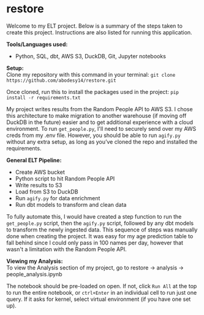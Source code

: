 # restore

Welcome to my ELT project. Below is a summary of the steps taken to create this project. Instructions are also listed for running this application.

<strong>Tools/Languages used:</strong>
- Python, SQL, dbt, AWS S3, DuckDB, Git, Jupyter notebooks

<strong>Setup:</strong><br>
Clone my repository with this command in your terminal: `git clone https://github.com/abodesy14/restore.git`

Once cloned, run this to install the packages used in the project: `pip install -r requirements.txt` 

My project writes results from the Random People API to AWS S3. I chose this architecture to make migration to another warehouse (if moving off DuckDB in the future) easier and to get additional experience with a cloud environment. 
To run `get_people.py`, I'll need to securely send over my AWS creds from my .env file. However, you should be able to run `agify.py` without any extra setup, as long as you’ve cloned the repo and installed the requirements.

<strong>General ELT Pipeline:</strong><br>
- Create AWS bucket
- Python script to hit Random People API
- Write results to S3
- Load from S3 to DuckDB
- Run `agify.py` for data enrichment
- Run dbt models to transform and clean data

To fully automate this, I would have created a step function to run the `get_people.py` script, then the `agify.py` script, followed by any dbt models to transform the newly ingested data. This sequence of steps was manually done when creating the project. It was easy for my age prediction table to fall behind since I could only pass in 100 names per day, however that wasn't a limitation with the Random People API. 

<strong>Viewing my Analysis:</strong><br>
To view the Analysis section of my project, go to restore -> analysis -> people_analysis.ipynb

The notebook should be pre-loaded on open. If not, click `Run All` at the top to run the entire notebook, or `ctrl+Enter` in an individual cell to run just one query. If it asks for kernel, select virtual environment (if you have one set up).
